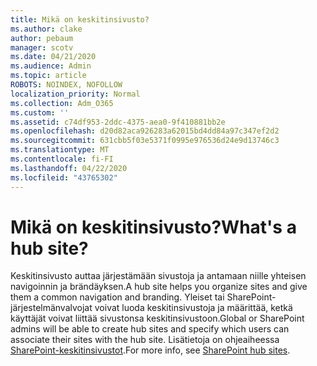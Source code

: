 ```yaml
---
title: Mikä on keskitinsivusto?
ms.author: clake
author: pebaum
manager: scotv
ms.date: 04/21/2020
ms.audience: Admin
ms.topic: article
ROBOTS: NOINDEX, NOFOLLOW
localization_priority: Normal
ms.collection: Adm_O365
ms.custom: ''
ms.assetid: c74df953-2ddc-4375-aea0-9f410881bb2e
ms.openlocfilehash: d20d82aca926283a62015bd4dd84a97c347ef2d2
ms.sourcegitcommit: 631cbb5f03e5371f0995e976536d24e9d13746c3
ms.translationtype: MT
ms.contentlocale: fi-FI
ms.lasthandoff: 04/22/2020
ms.locfileid: "43765302"
---
```

# <a name="whats-a-hub-site"></a><span data-ttu-id="5a6c9-102">Mikä on keskitinsivusto?</span><span class="sxs-lookup"><span data-stu-id="5a6c9-102">What's a hub site?</span></span>

<span data-ttu-id="5a6c9-103">Keskitinsivusto auttaa järjestämään sivustoja ja antamaan niille yhteisen navigoinnin ja brändäyksen.</span><span class="sxs-lookup"><span data-stu-id="5a6c9-103">A hub site helps you organize sites and give them a common navigation and branding.</span></span> <span data-ttu-id="5a6c9-104">Yleiset tai SharePoint-järjestelmänvalvojat voivat luoda keskitinsivustoja ja määrittää, ketkä käyttäjät voivat liittää sivustonsa keskitinsivustoon.</span><span class="sxs-lookup"><span data-stu-id="5a6c9-104">Global or SharePoint admins will be able to create hub sites and specify which users can associate their sites with the hub site.</span></span> <span data-ttu-id="5a6c9-105">Lisätietoja on ohjeaiheessa [SharePoint-keskitinsivustot](https://go.microsoft.com/fwlink/?linkid=869388).</span><span class="sxs-lookup"><span data-stu-id="5a6c9-105">For more info, see [SharePoint hub sites](https://go.microsoft.com/fwlink/?linkid=869388).</span></span>
  